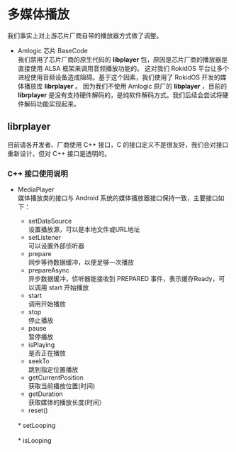 # 多媒体播放

我们事实上对上游芯片厂商自带的播放器方式做了调整。

* Amlogic 芯片 BaseCode<br>
我们禁用了芯片厂商的原生代码的 **libplayer** 包，原因是芯片厂商的播放器是直接使用 ALSA 框架来调用音频播放功能的。
这对我们 RokidOS 平台让多个进程使用音频设备造成阻碍。基于这个因素，我们使用了 RokidOS 开发的媒体播放库 **librplayer** 。
因为我们不使用 Amlogic 原厂的 **libplayer** ，目前的 **librplayer** 是没有支持硬件解码的，是纯软件解码方式。我们后续会尝试将硬件解码功能实现起来。


## **librplayer**

目前请各开发者、厂商使用 C++ 接口，C 的接口定义不是很友好，我们会对接口重新设计，但对 C++ 接口是透明的。

### C++ 接口使用说明

* MediaPlayer<br>
媒体播放类的接口与 Android 系统的媒体播放器接口保持一致，主要接口如下：

	* setDataSource<br>
	设置播放源，可以是本地文件或URL地址
	* setListener<br>
	可以设置外部侦听器
	* prepare<br>
	同步等待数据缓冲，以便足够一次播放
	* prepareAsync<br>
	异步数据缓冲，侦听器能接收到 PREPARED 事件，表示缓存Ready，可以调用 start 开始播放
	* start<br>
	调用开始播放
	* stop<br>
	停止播放
	* pause<br>
	暂停播放
	* isPlaying<br>
	是否正在播放
	* seekTo<br>
	跳到指定位置播放
	* getCurrentPosition<br>
	获取当前播放位置(时间)
	* getDuration<br>
	获取媒体的播放长度(时间）
	* reset()<br>
	<br>
	* setLooping<br>
	<br>
	* isLooping<br>
	<br>
